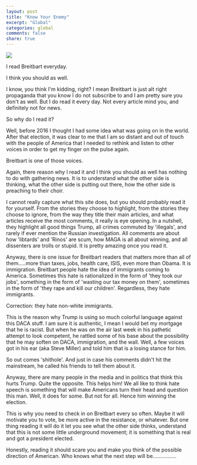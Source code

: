 ```yaml
---
layout: post
title: "Know Your Enemy"
excerpt: "Global"
categories: global
comments: false
share: true
---
```




![](http://www.breitbart.com/t/assets/i/BB-logo-highres.jpg)



I read Breitbart everyday. 


I think you should as well.



I know, you think I'm kidding, right? I mean Breitbart is just alt right propaganda that you know I do not subscribe to and I am pretty sure you don't as well. But I do read it every day. Not every article mind you, and definitely not for news.


So why do I read it?


Well, before 2016 I thought I had some idea what was going on in the world. After that election, it was clear to me that I am so distant and out of touch with the people of America that I needed to rethink and listen to other voices in order to get my finger on the pulse again.


Breitbart is one of those voices.


Again, there reason why I read it and I think you should as well has nothing to do with gathering news. It is to understand what the other side is thinking, what the other side is putting out there, how the other side is preaching to their choir.


I cannot really capture what this site does, but you should probably read it for yourself. From the stories they choose to highlight, from the stories they choose to ignore, from the way they title their main articles, and what articles receive the most comments, it really is eye opening. In a nutshell, they highlight all good things Trump, all crimes commuted by 'illegals', and rarely if ever mention the Russian investigation. All comments are about how 'libtards' and 'Rinos' are scum, how MAGA is all about winning, and all dissenters are trolls or stupid. It is pretty amazing once you read it.


Anyway, there is one issue for Breitbart readers that matters more than all of them.....more than taxes, jobs, health care, ISIS, even more than Obama. It is immigration. Breitbart people hate the idea of immigrants coming to America. Sometimes this hate is rationalized in the form of 'they took our jobs', something in the form of 'wasting our tax money on them', sometimes in the form of 'they rape and kill our children'. Regardless, they hate immigrants.


Correction: they hate non-white immigrants.



This is the reason why Trump is using so much colorful language against this DACA stuff. I am sure it is authentic, I mean I would bet my mortgage that he is racist. But when he was on the air last week in his pathetic attempt to look competent, he rattled some of his base about the possibility that he may soften on DACA, immigration, and the wall. Well, a few voices got in his ear (aka Steve Miller) and told him that is a losing stance for him. 

So out comes 'shithole'. And just in case his comments didn't hit the mainstream, he called his friends to tell them about it. 


Anyway, there are many people in the media and in politics that think this hurts Trump. Quite the opposite. This helps him! We all like to think hate speech is something that will make Americans turn their head and question this man. Well, it does for some. But not for all. Hence him winning the election.  



This is why you need to check in on Breitbart every so often. Maybe it will motivate you to vote, be more active in the resistance, or whatever. But one thing reading it will do it let you see what the other side thinks, understand that this is not some little underground movement; it is something that is real and got a president elected. 


Honestly, reading it should scare you and make you think of the possible direction of American. Who knows what the next step will be................






